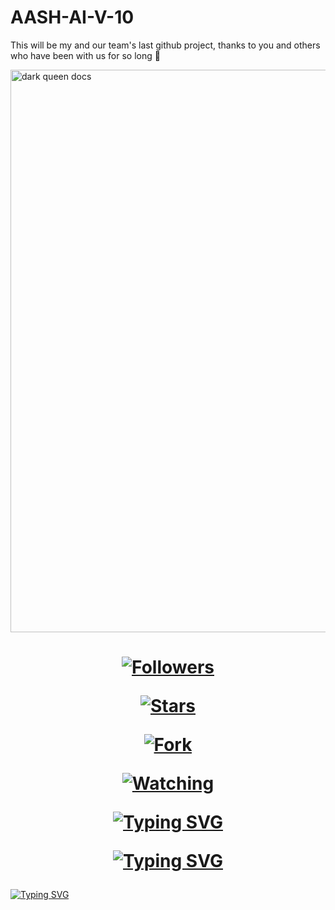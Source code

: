 # AASH-AI-V-10
This will be my and our team's last github project, thanks to you and others who have been with us for so long 🔴


<!DOCTYPE html>


<html>


<body>


<p align="center">


<a href="https://chat.whatsapp.com/IpDbNkTpz1l520HHFuS7B7">


<img alt="dark queen docs" height="900" src="https://i.ibb.co/R2TpKs6/Screenshot-20231205-121133.jpg"> </a>


<h1 align="center">





<a href="https://github.com/PRINCE-GDS?tab=followers"><img title="Followers" src="https://img.shields.io/github/followers/PRINCE-GDS?label=Followers&style=social"></a>


<a href="https://github.com/PRINCE-GDS/THE-PRINCE-BOT/stargazers/"><img title="Stars" src="https://img.shields.io/github/stars/PRINCE-GDS/THE-PRINCE-BOT?&style=social"></a>


<a href="https://github.com/PRINCE-GDS/THE-PRINCE-BOT/network/members"><img title="Fork" src="https://img.shields.io/github/forks/PRINCE-GDS/THE-PRINCE-BOT?style=social"></a>


<a href="https://github.com/PRINCE-GDS/THE-PRINCE-BOT/watchers"><img title="Watching" src="https://img.shields.io/github/watchers/PRINCE-GDS/THE-PRINCE-BOT?label=Watching&style=social"></a>


</p>


<a href="https://git.io/typing-svg"><img src="https://readme-typing-svg.demolab.com?font=Fira+Code&pause=1000&width=435&lines=DARK+QUEEN+MULTDIVICE+BOT++🎧" alt="Typing SVG" /></a>


<a href="https://git.io/typing-svg"><img src="https://readme-typing-svg.demolab.com?font=Fira+Code&pause=1000&width=435&lines=A+A+S+H+++W+H+A+T+S+A+P+P+++U+S+E+R+-+B+O+T" alt="Typing SVG" /></a>
</h1>

<a href="https://git.io/typing-svg"><img src="https://readme-typing-svg.demolab.com?font=Fira+Code&pause=1000&width=435&lines=A+A+S+H+-+W+H+A+T+S+A+P+P; U+S+E+R+-+B+O+T" alt="Typing SVG" /></a>

<p align="center">



